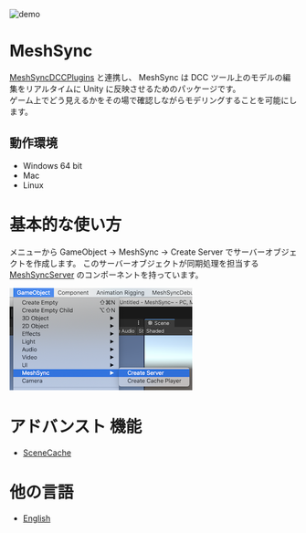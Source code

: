 ![demo](../images/Demo.gif)

# MeshSync

[MeshSyncDCCPlugins](https://github.com/Unity-Technologies/MeshSyncDCCPlugins) と連携し、
MeshSync は DCC ツール上のモデルの編集をリアルタイムに Unity に反映させるためのパッケージです。  
ゲーム上でどう見えるかをその場で確認しながらモデリングすることを可能にします。



## 動作環境

- Windows 64 bit
- Mac
- Linux

# 基本的な使い方

メニューから GameObject -> MeshSync -> Create Server でサーバーオブジェクトを作成します。
このサーバーオブジェクトが同期処理を担当する [MeshSyncServer](MeshSyncServer.md) のコンポーネントを持っています。

![Menu](../images/MenuCreateServer.png)


# アドバンスト 機能
- [SceneCache](SceneCache.md)

# 他の言語
- [English](../index.md)



